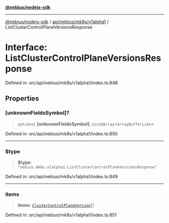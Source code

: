 [**@nebius/nodejs-sdk**](../../../../../README.md)

---

[@nebius/nodejs-sdk](../../../../../README.md) / [api/nebius/mk8s/v1alpha1](../README.md) / ListClusterControlPlaneVersionsResponse

# Interface: ListClusterControlPlaneVersionsResponse

Defined in: src/api/nebius/mk8s/v1alpha1/index.ts:848

## Properties

### \[unknownFieldsSymbol\]?

> `optional` **\[unknownFieldsSymbol\]**: `Uint8Array`\<`ArrayBufferLike`\>

Defined in: src/api/nebius/mk8s/v1alpha1/index.ts:850

---

### $type

> **$type**: `"nebius.mk8s.v1alpha1.ListClusterControlPlaneVersionsResponse"`

Defined in: src/api/nebius/mk8s/v1alpha1/index.ts:849

---

### items

> **items**: [`ClusterControlPlaneVersion`](ClusterControlPlaneVersion.md)[]

Defined in: src/api/nebius/mk8s/v1alpha1/index.ts:851
